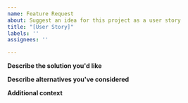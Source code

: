 ```yaml
---
name: Feature Request
about: Suggest an idea for this project as a user story
title: "[User Story]"
labels: ''
assignees: ''

---
```


**Describe the solution you'd like**

**Describe alternatives you've considered**

**Additional context**
